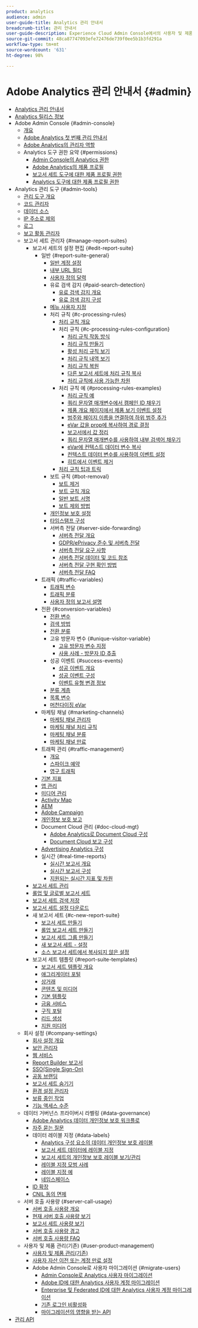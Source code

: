 ```yaml
---
product: analytics
audience: admin
user-guide-title: Analytics 관리 안내서
breadcrumb-title: 관리 안내서
user-guide-description: Experience Cloud Admin Console에서의 사용자 및 제품 관리, 보고서 세트 구성 등과 같은 Analytics 관리 작업에 대해 알아봅니다.
source-git-commit: 48ca87747093efe72476de739f0ee5b1b3fd291a
workflow-type: tm+mt
source-wordcount: '631'
ht-degree: 98%

---
```



# Adobe Analytics 관리 안내서 {#admin}

+ [Analytics 관리 안내서](home.md)
+ [Analytics 릴리스 정보](https://experienceleague.adobe.com/docs/analytics/release-notes/latest.html?lang=ko-KR)
+ Adobe Admin Console {#admin-console}
   + [개요](admin-console/home.md)
   + [Adobe Analytics 첫 번째 관리 안내서](admin-console/first-admin-guide.md)
   + [Adobe Analytics의 관리자 역할](admin-console/admin-roles-in-analytics.md)
   + Analytics 도구 권한 요약 {#permissions}
      + [Admin Console의 Analytics 권한](admin-console/permissions/summary-tables.md)
      + [Adobe Analytics의 제품 프로필](admin-console/permissions/product-profile.md)
      + [보고서 세트 도구에 대한 제품 프로필 권한](admin-console/permissions/report-suite-tools.md)
      + [Analytics 도구에 대한 제품 프로필 권한](admin-console/permissions/analytics-tools.md)
+ Analytics 관리 도구 {#admin-tools}
   + [관리 도구 개요](admin/c-admin-tools.md)
   + [코드 관리자](admin/code-manager-admin.md)
   + [데이터 소스](admin/data-sources.md)
   + [IP 주소로 제외](admin/exclude-ip.md)
   + [로그](admin/logs.md)
   + [보고 활동 관리자](admin/reporting-activity.md)
   + 보고서 세트 관리자 {#manage-report-suites}
      + 보고서 세트의 설정 편집 {#edit-report-suite}
         + 일반 {#report-suite-general}
            + [일반 계정 설정](admin/c-manage-report-suites/c-edit-report-suites/general/general-acct-settings-admin.md)
            + [내부 URL 필터](admin/c-manage-report-suites/c-edit-report-suites/general/internal-url-filter-admin.md)
            + [사용자 정의 달력](admin/c-manage-report-suites/c-edit-report-suites/general/custom-calendar.md)
            + 유료 검색 감지 {#paid-search-detection}
               + [유료 검색 감지 개요](admin/c-manage-report-suites/c-edit-report-suites/general/paid-search-detection/paid-search-detection.md)
               + [유료 검색 감지 구성](admin/c-manage-report-suites/c-edit-report-suites/general/paid-search-detection/t-paid-search-detection.md)
            + [메뉴 사용자 지정](admin/c-manage-report-suites/c-edit-report-suites/general/customize-menus.md)
            + 처리 규칙 {#c-processing-rules}
               + [처리 규칙 개요](admin/c-manage-report-suites/c-edit-report-suites/general/c-processing-rules/processing-rules.md)
               + 처리 규칙 {#c-processing-rules-configuration}
                  + [처리 규칙 작동 방식](admin/c-manage-report-suites/c-edit-report-suites/general/c-processing-rules/c-processing-rules-configuration/processing-rules-about.md)
                  + [처리 규칙 만들기](admin/c-manage-report-suites/c-edit-report-suites/general/c-processing-rules/c-processing-rules-configuration/t-processing-rules.md)
                  + [활성 처리 규칙 보기](admin/c-manage-report-suites/c-edit-report-suites/general/c-processing-rules/c-processing-rules-configuration/t-processing-rules-view.md)
                  + [처리 규칙 내역 보기](admin/c-manage-report-suites/c-edit-report-suites/general/c-processing-rules/c-processing-rules-configuration/t-processing-rule-view-history.md)
                  + [처리 규칙 복원](admin/c-manage-report-suites/c-edit-report-suites/general/c-processing-rules/c-processing-rules-configuration/t-processing-rules-restore.md)
                  + [다른 보고서 세트에 처리 규칙 복사](admin/c-manage-report-suites/c-edit-report-suites/general/c-processing-rules/c-processing-rules-configuration/t-processing-rules-copy-to-rs.md)
                  + [처리 규칙에 사용 가능한 차원](admin/c-manage-report-suites/c-edit-report-suites/general/c-processing-rules/processing-rule-dimensions.md)
               + 처리 규칙 예 {#processing-rules-examples}
                  + [처리 규칙 예](admin/c-manage-report-suites/c-edit-report-suites/general/c-processing-rules/processing-rules-examples/processing-rules-examples.md)
                  + [쿼리 문자열 매개변수에서 캠페인 ID 채우기](admin/c-manage-report-suites/c-edit-report-suites/general/c-processing-rules/processing-rules-examples/processing-rules-populate-campaign-id.md)
                  + [제품 개요 페이지에서 제품 보기 이벤트 설정](admin/c-manage-report-suites/c-edit-report-suites/general/c-processing-rules/processing-rules-examples/setting-the-product-view-event.md)
                  + [범주와 페이지 이름을 연결하여 하위 범주 추가](admin/c-manage-report-suites/c-edit-report-suites/general/c-processing-rules/processing-rules-examples/subcategory-concatenating.md)
                  + [eVar 값을 prop에 복사하여 경로 결정](admin/c-manage-report-suites/c-edit-report-suites/general/c-processing-rules/processing-rules-examples/processing-rules-determining-path.md)
                  + [보고서에서 값 정리](admin/c-manage-report-suites/c-edit-report-suites/general/c-processing-rules/processing-rules-examples/clean-up-values-in-a-report.md)
                  + [쿼리 문자열 매개변수를 사용하여 내부 검색어 채우기](admin/c-manage-report-suites/c-edit-report-suites/general/c-processing-rules/processing-rules-examples/processing-rules-populating-internal-search.md)
                  + [eVar에 컨텍스트 데이터 변수 복사](admin/c-manage-report-suites/c-edit-report-suites/general/c-processing-rules/processing-rules-examples/processing-rules-copy-context-data.md)
                  + [컨텍스트 데이터 변수를 사용하여 이벤트 설정](admin/c-manage-report-suites/c-edit-report-suites/general/c-processing-rules/processing-rules-examples/processing-rules-copy-context-data-event.md)
                  + [히트에서 이벤트 제거](admin/c-manage-report-suites/c-edit-report-suites/general/c-processing-rules/processing-rules-examples/processing-rules-remove-event.md)
               + [처리 규칙 팁과 트릭](admin/c-manage-report-suites/c-edit-report-suites/general/c-processing-rules/processing-rules-tips.md)
            + 보트 규칙 {#bot-removal}
               + [보트 제거](admin/c-manage-report-suites/c-edit-report-suites/general/bot-removal/bot-removal.md)
               + [보트 규칙 개요](admin/c-manage-report-suites/c-edit-report-suites/general/bot-removal/bot-rules.md)
               + [일반 보트 서명](admin/c-manage-report-suites/c-edit-report-suites/general/bot-removal/bot-signatures.md)
               + [보트 제외 방법](admin/c-manage-report-suites/c-edit-report-suites/general/bot-removal/bot-exclusion-methods.md)
            + [개인정보 보호 설정](admin/c-manage-report-suites/c-edit-report-suites/general/privacy-settings.md)
            + [타임스탬프 구성](admin/c-manage-report-suites/c-edit-report-suites/general/timestamp-optional.md)
            + 서버측 전달 {#server-side-forwarding}
               + [서버측 전달 개요](admin/c-manage-report-suites/c-edit-report-suites/general/c-server-side-forwarding/ssf.md)
               + [GDPR/ePrivacy 준수 및 서버측 전달](admin/c-manage-report-suites/c-edit-report-suites/general/c-server-side-forwarding/ssf-gdpr.md)
               + [서버측 전달 요구 사항](admin/c-manage-report-suites/c-edit-report-suites/general/c-server-side-forwarding/ssf-requirements.md)
               + [서버측 전달 데이터 및 코드 참조](admin/c-manage-report-suites/c-edit-report-suites/general/c-server-side-forwarding/ssf-reference.md)
               + [서버측 전달 구현 확인 방법](admin/c-manage-report-suites/c-edit-report-suites/general/c-server-side-forwarding/ssf-verify.md)
               + [서버측 전달 FAQ](admin/c-manage-report-suites/c-edit-report-suites/general/c-server-side-forwarding/ssf-faq.md)
         + 트래픽 {#traffic-variables}
            + [트래픽 변수](admin/c-manage-report-suites/c-edit-report-suites/c-traffic-variables/traffic-var.md)
            + [트래픽 분류](admin/c-manage-report-suites/c-edit-report-suites/c-traffic-variables/traffic-classifications.md)
            + [사용자 정의 보고서 설명](admin/c-manage-report-suites/c-edit-report-suites/c-traffic-variables/custom-desc-admin.md)
         + 전환 {#conversion-variables}
            + [전환 변수](admin/c-manage-report-suites/c-edit-report-suites/conversion-var-admin/conversion-var-admin.md)
            + [검색 방법](admin/c-manage-report-suites/c-edit-report-suites/conversion-var-admin/finding-methods.md)
            + [전환 분류](admin/c-manage-report-suites/c-edit-report-suites/conversion-var-admin/conversion-classifications.md)
            + 고유 방문자 변수 {#unique-visitor-variable}
               + [고유 방문자 변수 지정](admin/c-manage-report-suites/c-edit-report-suites/conversion-var-admin/unique-visitor-variable-admin/t-unique-visitor-variable.md)
               + [사용 사례 - 방문자 ID 추출](admin/c-manage-report-suites/c-edit-report-suites/conversion-var-admin/unique-visitor-variable-admin/extract-visitorids-usecase.md)
            + 성공 이벤트 {#success-events}
               + [성공 이벤트 개요](admin/c-manage-report-suites/c-edit-report-suites/conversion-var-admin/c-success-events/success-event.md)
               + [성공 이벤트 구성](admin/c-manage-report-suites/c-edit-report-suites/conversion-var-admin/c-success-events/t-success-events.md)
               + [이벤트 유형 변경 정보](admin/c-manage-report-suites/c-edit-report-suites/conversion-var-admin/c-success-events/event-type.md)
            + [분류 계층](admin/c-manage-report-suites/c-edit-report-suites/conversion-var-admin/classification-hierarchies.md)
            + [목록 변수](admin/c-manage-report-suites/c-edit-report-suites/conversion-var-admin/list-var-admin.md)
            + [머천다이징 eVar](admin/c-manage-report-suites/c-edit-report-suites/conversion-var-admin/merchandising-evars.md)
         + 마케팅 채널 {#marketing-channels}
            + [마케팅 채널 관리자](admin/c-manage-report-suites/c-edit-report-suites/marketing-channels/c-channels.md)
            + [마케팅 채널 처리 규칙](admin/c-manage-report-suites/c-edit-report-suites/marketing-channels/c-rules.md)
            + [마케팅 채널 분류](admin/c-manage-report-suites/c-edit-report-suites/marketing-channels/classifications-mchannel.md)
            + [마케팅 채널 만료](admin/c-manage-report-suites/c-edit-report-suites/marketing-channels/visitor-engagement.md)
         + 트래픽 관리 {#traffic-management}
            + [개요](admin/c-manage-report-suites/c-edit-report-suites/c-traffic-management/traffic-management.md)
            + [스파이크 예약](admin/c-manage-report-suites/c-edit-report-suites/c-traffic-management/t-traffic-schedule-spike.md)
            + [영구 트래픽](admin/c-manage-report-suites/c-edit-report-suites/c-traffic-management/t-traffic-permanent.md)
         + [기본 지표](admin/c-manage-report-suites/c-edit-report-suites/default-metrics.md)
         + [앱 관리](admin/c-manage-report-suites/c-edit-report-suites/mobile-management.md)
         + [미디어 관리](admin/c-manage-report-suites/c-edit-report-suites/media-management.md)
         + [Activity Map](admin/c-manage-report-suites/c-edit-report-suites/activity-map.md)
         + [AEM](admin/c-manage-report-suites/c-edit-report-suites/adobe-experience-manager.md)
         + [Adobe Campaign](admin/c-manage-report-suites/c-edit-report-suites/adobe-campaign.md)
         + [개인정보 보호 보고](admin/c-manage-report-suites/c-edit-report-suites/privacy-reporting.md)
         + Document Cloud 관리 {#doc-cloud-mgt}
            + [Adobe Analytics로 Document Cloud 구성](admin/c-manage-report-suites/c-edit-report-suites/document-cloud-mgt.md)
            + [Document Cloud 보고 구성](admin/c-manage-report-suites/c-edit-report-suites/document-cloud-config.md)
         + [Advertising Analytics 구성](admin/c-manage-report-suites/c-edit-report-suites/advertising-analytics-config.md)
         + 실시간 {#real-time-reports}
            + [실시간 보고서 개요](admin/c-manage-report-suites/c-edit-report-suites/realtime/realtime.md)
            + [실시간 보고서 구성](admin/c-manage-report-suites/c-edit-report-suites/realtime/t-realtime-admin.md)
            + [지원되는 실시간 지표 및 차원](admin/c-manage-report-suites/c-edit-report-suites/realtime/realtime-metrics.md)
      + [보고서 세트 관리](admin/c-manage-report-suites/report-suites-admin.md)
      + [롤업 및 글로벌 보고서 세트](admin/c-manage-report-suites/rollup-report-suite.md)
      + [보고서 세트 검색 저장](admin/c-manage-report-suites/t-report-suite-saved-search.md)
      + [보고서 세트 설정 다운로드](admin/c-manage-report-suites/t-download-rs-settings.md)
      + 새 보고서 세트 {#c-new-report-suite}
         + [보고서 세트 만들기](admin/c-manage-report-suites/c-new-report-suite/t-create-a-report-suite.md)
         + [롤업 보고서 세트 만들기](admin/c-manage-report-suites/c-new-report-suite/t-rollups.md)
         + [보고서 세트 그룹 만들기](admin/c-manage-report-suites/c-new-report-suite/t-create-rs-group.md)
         + [새 보고서 세트 - 설정](admin/c-manage-report-suites/c-new-report-suite/new-report-suite.md)
         + [소스 보고서 세트에서 복사되지 않은 설정](admin/c-manage-report-suites/c-new-report-suite/settings-not-copied-from-rs.md)
      + 보고서 세트 템플릿 {#report-suite-templates}
         + [보고서 세트 템플릿 개요](admin/c-manage-report-suites/c-report-suite-templates/report-suite-templates.md)
         + [애그리게이터 포털](admin/c-manage-report-suites/c-report-suite-templates/aggregator-portal.md)
         + [상거래](admin/c-manage-report-suites/c-report-suite-templates/commerce-admin.md)
         + [콘텐츠 및 미디어](admin/c-manage-report-suites/c-report-suite-templates/content-media.md)
         + [기본 템플릿](admin/c-manage-report-suites/c-report-suite-templates/default-rs-template.md)
         + [금융 서비스](admin/c-manage-report-suites/c-report-suite-templates/financial-services.md)
         + [구직 포털](admin/c-manage-report-suites/c-report-suite-templates/job-portal.md)
         + [리드 생성](admin/c-manage-report-suites/c-report-suite-templates/lead-generation.md)
         + [지원 미디어](admin/c-manage-report-suites/c-report-suite-templates/support-media.md)
   + 회사 설정 {#company-settings}
      + [회사 설정 개요](admin/company/c-company-settings.md)
      + [보안 관리자](admin/company/security-manager.md)
      + [웹 서비스](admin/company/web-services-admin.md)
      + [Report Builder 보고서](admin/company/report-builder-reports-admin.md)
      + [SSO(Single Sign-On)](admin/company/single-signon-admin.md)
      + [공동 브랜딩](admin/company/co-branding-admin.md)
      + [보고서 세트 숨기기](admin/company/c-hide-report-suites.md)
      + [환경 설정 관리자](admin/company/preferences-manager.md)
      + [보류 중인 작업](admin/company/pending-actions-admin.md)
      + [기능 액세스 수준](admin/company/feature-access-levels.md)
   + 데이터 거버넌스 프라이버시 라벨링 {#data-governance}
      + [Adobe Analytics 데이터 개인정보 보호 워크플로](admin/c-data-governance/an-gdpr-workflow.md)
      + [자주 묻는 질문](admin/c-data-governance/gdpr-faq.md)
      + 데이터 레이블 지정 {#data-labels}
         + [Analytics 구성 요소의 데이터 개인정보 보호 레이블](admin/c-data-governance/data-labeling/gdpr-labels.md)
         + [보고서 세트 데이터에 레이블 지정](admin/c-data-governance/data-labeling/gdpr-setup-reportsuite.md)
         + [보고서 세트의 개인정보 보호 레이블 보기/관리](admin/c-data-governance/data-labeling/gdpr-view-settings.md)
         + [레이블 지정 모범 사례](admin/c-data-governance/data-labeling/gdpr-analytics-ids.md)
         + [레이블 지정 예](admin/c-data-governance/data-labeling/gdpr-labeling-example.md)
         + [네임스페이스](admin/c-data-governance/data-labeling/gdpr-namespaces.md)
      + [ID 확장](admin/c-data-governance/gdpr-id-expansion.md)
      + [CNIL 동의 면제](admin/c-data-governance/cnil-consent-exemption.md)
   + 서버 호출 사용량 {#server-call-usage}
      + [서버 호출 사용량 개요](admin/c-server-call-usage/overage-overview.md)
      + [현재 서버 호출 사용량 보기](admin/c-server-call-usage/server-call-usage-dashboard.md)
      + [보고서 세트 사용량 보기](admin/c-server-call-usage/report-suite-usage.md)
      + [서버 호출 사용량 경고](admin/c-server-call-usage/scu-alerts.md)
      + [서버 호출 사용량 FAQ](admin/c-server-call-usage/overage-faq.md)
   + 사용자 및 제품 관리(기존) {#user-product-management}
      + [사용자 및 제품 관리(기존)](admin/user-management2/user-management.md)
      + [사용자 자산 이전 또는 계정 만료 설정](admin/user-management2/users-assets.md)
      + Adobe Admin Console로 사용자 마이그레이션 {#migrate-users}
         + [Admin Console로 Analytics 사용자 마이그레이션](admin/user-management2/user-migration/c-migration-tool.md)
         + [Adobe ID에 대한 Analytics 사용자 계정 마이그레이션](admin/user-management2/user-migration/t-migrate-users.md)
         + [Enterprise 및 Federated ID에 대한 Analytics 사용자 계정 마이그레이션](admin/user-management2/user-migration/migrate-enterprise.md)
         + [기존 로그인 비활성화](admin/user-management2/user-migration/t-disable-legacy-login.md)
         + [마이그레이션의 영향을 받는 API](admin/user-management2/user-migration/developer.md)
+ [관리 API](c-admin-api/c-admin-api.md)

